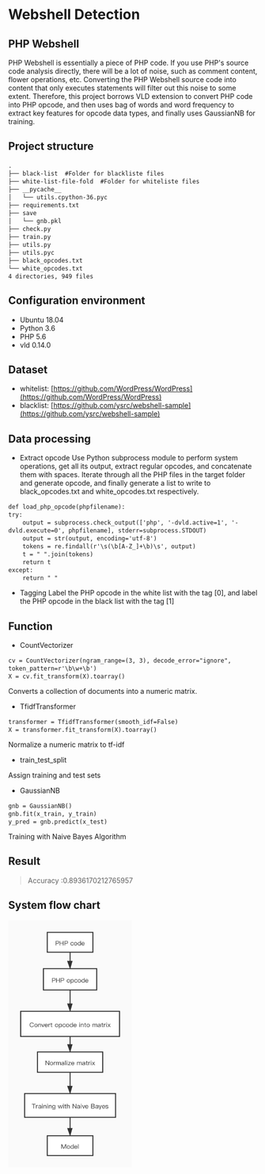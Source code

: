 # Webshell Detection

## PHP Webshell
PHP Webshell is essentially a piece of PHP code. If you use PHP's source code analysis directly, there will be a lot of noise, such as comment content, flower operations, etc. Converting the PHP Webshell source code into content that only executes statements will filter out this noise to some extent. Therefore, this project borrows VLD extension to convert PHP code into PHP opcode, and then uses bag of words and word frequency to extract key features for opcode data types, and finally uses GaussianNB for training.

## Project structure
```
.
├── black-list  #Folder for blackliste files
├── white-list-file-fold  #Folder for whiteliste files
├── __pycache__
│   └── utils.cpython-36.pyc
├── requirements.txt
├── save 
│   └── gnb.pkl
├── check.py
├── train.py
├── utils.py
├── utils.pyc
├── black_opcodes.txt
└── white_opcodes.txt
4 directories, 949 files
```

## Configuration environment
* Ubuntu 18.04
* Python 3.6
* PHP 5.6
* vld 0.14.0

## Dataset
- whitelist: [https://github.com/WordPress/WordPress](https://github.com/WordPress/WordPress)
- blacklist: [https://github.com/ysrc/webshell-sample](https://github.com/ysrc/webshell-sample)

## Data processing
- Extract opcode
Use Python subprocess module to perform system operations, get all its output, extract regular opcodes, and concatenate them with spaces. Iterate through all the PHP files in the target folder and generate opcode, and finally generate a list to write to black_opcodes.txt and white_opcodes.txt respectively.
```
def load_php_opcode(phpfilename):
try:
    output = subprocess.check_output(['php', '-dvld.active=1', '-dvld.execute=0', phpfilename], stderr=subprocess.STDOUT)
    output = str(output, encoding='utf-8')
    tokens = re.findall(r'\s(\b[A-Z_]+\b)\s', output)
    t = " ".join(tokens)
    return t
except:
    return " "
```
- Tagging
Label the PHP opcode in the white list with the tag [0], and label the PHP opcode in the black list with the tag [1]


## Function
- CountVectorizer
```
cv = CountVectorizer(ngram_range=(3, 3), decode_error="ignore", token_pattern=r'\b\w+\b')
X = cv.fit_transform(X).toarray()
```
Converts a collection of documents into a numeric matrix.
- TfidfTransformer
```
transformer = TfidfTransformer(smooth_idf=False)
X = transformer.fit_transform(X).toarray()
```
Normalize a numeric matrix to tf-idf
- train_test_split

Assign training and test sets
- GaussianNB
```
gnb = GaussianNB()
gnb.fit(x_train, y_train)
y_pred = gnb.predict(x_test)
```
Training with Naive Bayes Algorithm

## Result
> Accuracy :0.8936170212765957

## System flow chart
<img style="width:250px;height:500px" src="Screen/flow chart.jpg" />

